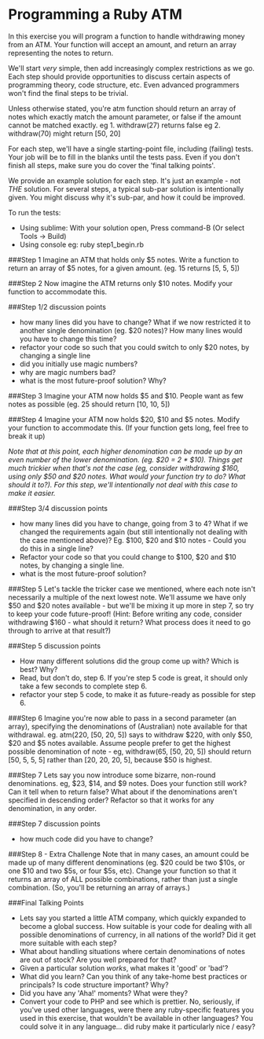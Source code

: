 # Programming a Ruby ATM

In this exercise you will program a function to handle withdrawing money from an ATM. Your function will accept an amount, and return an array representing the notes to return.

We'll start *very* simple, then add increasingly complex restrictions as we go. Each step should provide opportunities to discuss certain aspects of programming theory, code structure, etc. Even advanced programmers won't find the final steps to be trivial.

Unless otherwise stated, you're atm function should return an array of notes which exactly match the amount parameter, or false if the amount cannot be matched exactly.
eg 1. withdraw(27) returns false
eg 2. withdraw(70) might return [50, 20]

For each step, we'll have a single starting-point file, including (failing) tests. Your job will be to fill in the blanks until the tests pass. Even if you don't finish all steps, make sure you do cover the 'final talking points'.

We provide an example solution for each step. It's just an example - not *THE* solution. For several steps, a typical sub-par solution is intentionally given. You might discuss why it's sub-par, and how it could be improved.

To run the tests:

- Using sublime: With your solution open, Press command-B (Or select Tools -> Build)
- Using console eg: ruby step1_begin.rb


###Step 1
Imagine an ATM that holds only $5 notes. Write a function to return an array of $5 notes, for a given amount. (eg. 15 returns [5, 5, 5])

###Step 2
Now imagine the ATM returns only $10 notes. Modify your function to accommodate this.

###Step 1/2 discussion points
* how many lines did you have to change? What if we now restricted it to another single denomination (eg. $20 notes)? How many lines would you have to change this time?
* refactor your code so such that you could switch to only $20 notes, by changing a single line
* did you initially use magic numbers?
* why are magic numbers bad?
* what is the most future-proof solution? Why?

###Step 3
Imagine your ATM now holds $5 and $10. People want as few notes as possible (eg. 25 should return [10, 10, 5])

###Step 4
Imagine your ATM now holds $20, $10 and $5 notes. Modify your function to accommodate this. (If your function gets long, feel free to break it up)

*Note that at this point, each higher denomination can be made up by an even number of the lower denomination. (eg. $20 = 2 * $10). Things get much trickier when that's not the case (eg, consider withdrawing $160, using only $50 and $20 notes. What would your function try to do? What should it to?). For this step, we'll intentionally not deal with this case to make it easier.*

###Step 3/4 discussion points
* how many lines did you have to change, going from 3 to 4? What if we changed the requirements again (but still intentionally not dealing with the case mentioned above)? Eg. $100, $20 and $10 notes - Could you do this in a single line?
* Refactor your code so that you could change to $100, $20 and $10 notes, by changing a single line.
* what is the most future-proof solution?

###Step 5
Let's tackle the tricker case we mentioned, where each note isn't necessarily a multiple of the next lowest note. We'll assume we have only $50 and $20 notes available - but we'll be mixing it up more in step 7, so try to keep your code future-proof! (Hint: Before writing any code, consider withdrawing $160 - what should it return? What process does it need to go through to arrive at that result?)

###Step 5 discussion points
* How many different solutions did the group come up with? Which is best? Why?
* Read, but don't do, step 6. If you're step 5 code is great, it should only take a few seconds to complete step 6.
* refactor your step 5 code, to make it as future-ready as possible for step 6.

###Step 6
Imagine you're now able to pass in a second parameter (an array), specifying the denominations of (Australian) note available for that withdrawal. eg. atm(220, [50, 20, 5]) says to withdraw $220, with only $50, $20 and $5 notes available. Assume people prefer to get the highest possible denomination of note - eg, withdraw(65, [50, 20, 5]) should return [50, 5, 5, 5] rather than [20, 20, 20, 5], because $50 is highest.

###Step 7
Lets say you now introduce some bizarre, non-round denominations. eg, $23, $14, and $9 notes. Does your function still work? Can it tell when to return false? What about if the denominations aren't specified in descending order? Refactor so that it works for any denomination, in any order.

###Step 7 discussion points
* how much code did you have to change?

###Step 8 - Extra Challenge
Note that in many cases, an amount could be made up of many different denominations (eg. $20 could be two $10s, or one $10 and two $5s, or four $5s, etc). Change your function so that it returns an array of ALL possible combinations, rather than just a single combination. (So, you'll be returning an array of arrays.)

###Final Talking Points
* Lets say you started a little ATM company, which quickly expanded to become a global success. How suitable is your code for dealing with all possible denominations of currency, in all nations of the world? Did it get more suitable with each step?
* What about handling situations where certain denominations of notes are out of stock? Are you well prepared for that?
* Given a particular solution *works*, what makes it 'good' or 'bad'?
* What did you learn? Can you think of any take-home best practices or principals? Is code structure important? Why?
* Did you have any 'Aha!' moments? What were they?
* Convert your code to PHP and see which is prettier. No, seriously, if you've used other languages, were there any ruby-specific features you used in this exercise, that wouldn't be available in other languages? You could solve it in any language... did ruby make it particularly nice / easy?

